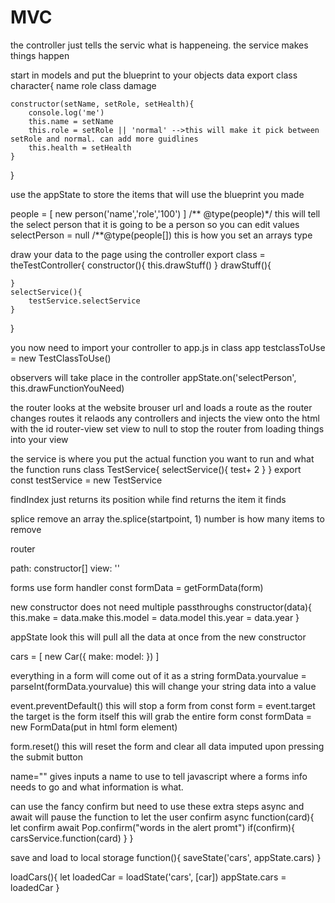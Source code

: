 # MVC
the controller just tells the servic what is happeneing. the service makes things happen

start in models and put the blueprint to your objects data
export class character{
    name
    role
    class
    damage



    constructor(setName, setRole, setHealth){
        console.log('me')
        this.name = setName
        this.role = setRole || 'normal' -->this will make it pick between setRole and normal. can add more guidlines 
        this.health = setHealth
    }
}



use the appState to store the items that will use the blueprint you made

people = [
    new person('name','role','100')
]
/** @type(people)*/ this will tell the select person that it is going to be a person so you can edit values
selectPerson = null
/**@type(people[]) this is how you set an arrays type




draw your data to the page using the controller
export class = theTestController{
    constructor(){
        this.drawStuff()
    }
    drawStuff(){
        
    }
    selectService(){
        testService.selectService
    }
}



you now need to import your controller to app.js
in class app
testclassToUse = new TestClassToUse()

observers will take place in the controller
appState.on('selectPerson', this.drawFunctionYouNeed)





the router looks at the website brouser url and loads a route
as the router changes routes it relaods any controllers and injects the view onto the html with the id router-view
set view to null to stop the router from loading things into your view




the service is where you put the actual function you want to run and what the function runs
class TestService{
    selectService(){
        test+ 2
    }
}
export const testService = new TestService



findIndex just returns its position while find returns the item it finds

splice remove an array  the.splice(startpoint, 1) number is how many items to remove



router

path:
constructor[]
view: ''


forms
use form handler
const formData = getFormData(form)

new constructor does not need multiple passthroughs
constructor(data){
    this.make = data.make
    this.model = data.model
    this.year = data.year
}

appState look
this will pull all the data at once from the new constructor

cars = [
    new Car({
        make:
        model:
    })
]


everything in a form will come out of it as a string
formData.yourvalue = parseInt(formData.yourvalue) this will change your string data into a value


event.preventDefault() this will stop a form from 
const form = event.target the target is the form itself this will grab the entire form
const formData = new FormData(put in html form element)

form.reset() this will reset the form and clear all data imputed upon pressing the submit button

name="" gives inputs a name to use to tell javascript where a forms info needs to go and what information is what.


can use the fancy confirm but need to use these extra steps
async and await will pause the function to let the user confirm
async function(card){
    let confirm await Pop.confirm("words in the alert promt")
    if(confirm){
        carsService.function(card)
    }
}


save and load to local storage
function(){
   saveState('cars', appState.cars)
}

loadCars(){
    let loadedCar = loadState('cars', [car])
    appState.cars = loadedCar
}




